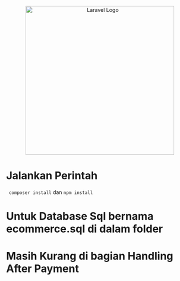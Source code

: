<p align="center"><a href="https://laravel.com" target="_blank"><img src="https://raw.githubusercontent.com/laravel/art/master/logo-lockup/5%20SVG/2%20CMYK/1%20Full%20Color/laravel-logolockup-cmyk-red.svg" width="400" alt="Laravel Logo"></a></p>

# Jalankan Perintah
``` composer install``` dan
```npm install```

# Untuk Database Sql bernama ecommerce.sql di dalam folder 

# Masih Kurang di bagian Handling After Payment
